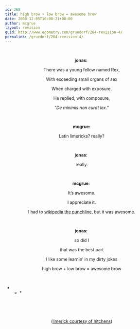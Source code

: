 ```yaml
---
id: 268
title: high brow + low brow = awesome brow
date: 2008-12-05T16:00:21+00:00
author: mcgrue
layout: revision
guid: http://www.egometry.com/gruedorf/264-revision-4/
permalink: /gruedorf/264-revision-4/
---
```

<p style="text-align: center; ">
   
</p>

<div style="text-align: center;">
  <strong>jonas:</strong> 
</div>

<p style="text-align: center; ">
  There was a young fellow named Rex,
</p>

<p style="text-align: center; ">
  With exceeding small organs of sex
</p>

<p style="text-align: center; ">
  When charged with exposure,
</p>

<p style="text-align: center; ">
  He replied, with composure,
</p>

<p style="text-align: center; ">
  &#8220;<em>De minimis non curat lex.</em>&#8220;
</p>

<p style="text-align: center; ">
   
</p>

<p style="text-align: center; ">
  <strong>mcgrue:</strong>
</p>

<p style="text-align: center; ">
  Latin limericks? really?
</p>

<p style="text-align: center; ">
   
</p>

<p style="text-align: center; ">
  <strong>jonas:</strong> 
</p>

<p style="text-align: center; ">
  really.
</p>

<p style="text-align: center; ">
   
</p>

<p style="text-align: center; ">
  <strong>mcgrue: </strong>
</p>

<p style="text-align: center; ">
  It&#8217;s awesome.
</p>

<p style="text-align: center; ">
  I appreciate it.
</p>

<p style="text-align: center; ">
  I had to <a href="http://en.wikipedia.org/wiki/De_minimis">wikipedia the punchline</a>, but it was awesome.
</p>

<p style="text-align: center; ">
   
</p>

<p style="text-align: center; ">
  <strong>jonas: </strong>
</p>

<p style="text-align: center; ">
  so did I
</p>

<p style="text-align: center; ">
  that was the best part
</p>

<p style="text-align: center; ">
  I like some learnin&#8217; in my dirty jokes
</p>

<p style="text-align: center; ">
  high brow + low brow = awesome brow
</p>

<p style="text-align: center; ">
   
</p>

* * * </p> 

 

 

<p style="text-align: center; ">
  (<a href="http://www.youtube.com/watch?v=swJbelp1IG0&feature=related">limerick courtesy of hitchens</a>)
</p>

<p style="text-align: center; ">
   
</p>